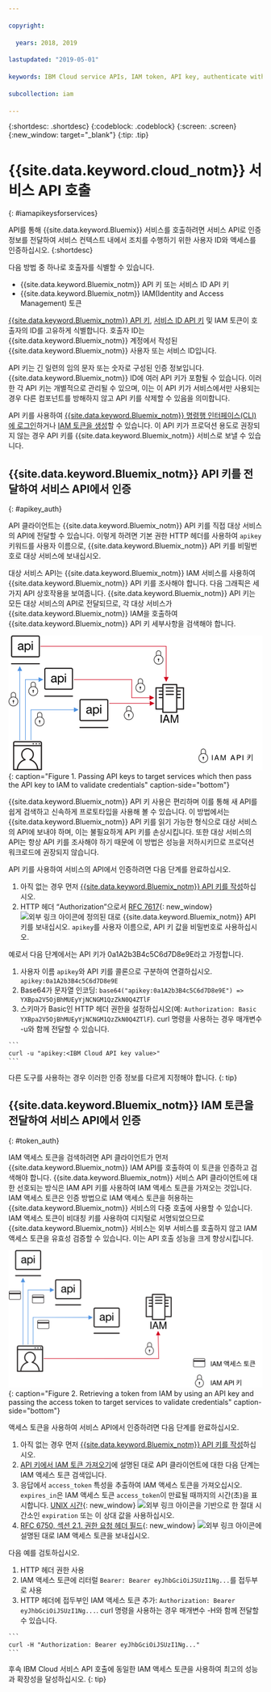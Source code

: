 ```yaml
---

copyright:

  years: 2018, 2019

lastupdated: "2019-05-01"

keywords: IBM Cloud service APIs, IAM token, API key, authenticate with service API

subcollection: iam

---
```


{:shortdesc: .shortdesc}
{:codeblock: .codeblock}
{:screen: .screen}
{:new_window: target="_blank"}
{:tip: .tip}

# {{site.data.keyword.cloud_notm}} 서비스 API 호출
{: #iamapikeysforservices}

API를 통해 {{site.data.keyword.Bluemix}} 서비스를 호출하려면 서비스 API로 인증 정보를 전달하여 서비스 컨텍스트 내에서 조치를 수행하기 위한 사용자 ID와 액세스를 인증하십시오.
{:shortdesc}

다음 방법 중 하나로 호출자를 식별할 수 있습니다.

* {{site.data.keyword.Bluemix_notm}} API 키 또는 서비스 ID API 키
* {{site.data.keyword.Bluemix_notm}} IAM(Identity and Access Management) 토큰

[{{site.data.keyword.Bluemix_notm}} API 키](/docs/iam?topic=iam-userapikey#userapikey), [서비스 ID API 키](/docs/iam?topic=iam-serviceidapikeys#serviceidapikeys) 및 IAM 토큰이 호출자의 ID를 고유하게 식별합니다.  호출자 ID는 {{site.data.keyword.Bluemix_notm}} 계정에서 작성된 {{site.data.keyword.Bluemix_notm}} 사용자 또는 서비스 ID입니다.

API 키는 긴 일련의 임의 문자 또는 숫자로 구성된 인증 정보입니다. {{site.data.keyword.Bluemix_notm}} ID에 여러 API 키가 포함될 수 있습니다. 이러한 각 API 키는 개별적으로 관리될 수 있으며, 이는 이 API 키가 서비스에서만 사용되는 경우 다른 컴포넌트를 방해하지 않고 API 키를 삭제할 수 있음을 의미합니다.

API 키를 사용하여 [{{site.data.keyword.Bluemix_notm}} 명령행 인터페이스(CLI)에 로그인](/docs/cli/reference/ibmcloud?topic=cloud-cli-ibmcloud_cli#ibmcloud_login)하거나 [IAM 토큰을 생성](/docs/iam?topic=iam-iamtoken_from_apikey#iamtoken_from_apikey)할 수 있습니다. 이 API 키가 프로덕션 용도로 권장되지 않는 경우 API 키를 {{site.data.keyword.Bluemix_notm}} 서비스로 보낼 수 있습니다.

## {{site.data.keyword.Bluemix_notm}} API 키를 전달하여 서비스 API에서 인증
{: #apikey_auth}

API 클라이언트는 {{site.data.keyword.Bluemix_notm}} API 키를 직접 대상 서비스의 API에 전달할 수 있습니다. 이렇게 하려면 기본 권한 HTTP 헤더를 사용하여 `apikey` 키워드를 사용자 이름으로, {{site.data.keyword.Bluemix_notm}} API 키를 비밀번호로 대상 서비스에 보내십시오.

대상 서비스 API는 {{site.data.keyword.Bluemix_notm}} IAM 서비스를 사용하여 {{site.data.keyword.Bluemix_notm}} API 키를 조사해야 합니다. 다음 그래픽은 세 가지 API 상호작용을 보여줍니다. {{site.data.keyword.Bluemix_notm}} API 키는 모든 대상 서비스의 API로 전달되므로, 각 대상 서비스가 {{site.data.keyword.Bluemix_notm}} IAM을 호출하여 {{site.data.keyword.Bluemix_notm}} API 키 세부사항을 검색해야 합니다.

![API 키를 사용하여 서비스 API 인증](images/APIkeyauth.svg "API 키를 IAM으로 전달하는 대상 서비스로 API 키를 전달하여 인증 정보 유효성 검증"){: caption="Figure 1. Passing API keys to target services which then pass the API key to IAM to validate credentials" caption-side="bottom"}

{{site.data.keyword.Bluemix_notm}} API 키 사용은 편리하며 이를 통해 새 API를 쉽게 검색하고 신속하게 프로토타입을 사용해 볼 수 있습니다. 이 방법에서는 {{site.data.keyword.Bluemix_notm}} API 키를 읽기 가능한 형식으로 대상 서비스의 API에 보내야 하며, 이는 불필요하게 API 키를 손상시킵니다. 또한 대상 서비스의 API는 항상 API 키를 조사해야 하기 때문에 이 방법은 성능을 저하시키므로 프로덕션 워크로드에 권장되지 않습니다.

API 키를 사용하여 서비스의 API에서 인증하려면 다음 단계를 완료하십시오.

  1. 아직 없는 경우 먼저 [{{site.data.keyword.Bluemix_notm}} API 키를 작성](/docs/iam?topic=iam-userapikey#create_user_key)하십시오.
  2. HTTP 헤더 “Authorization”으로서 [RFC 7617](https://tools.ietf.org/html/rfc7617){: new_window} ![외부 링크 아이콘](../icons/launch-glyph.svg "외부 링크 아이콘")에 정의된 대로 {{site.data.keyword.Bluemix_notm}} API 키를 보내십시오. `apikey`를 사용자 이름으로, API 키 값을 비밀번호로 사용하십시오.

예로서 다음 단계에서는 API 키가 0a1A2b3B4c5C6d7D8e9E라고 가정합니다.

  1.	사용자 이름 `apikey`와 API 키를 콜론으로 구분하여 연결하십시오. `apikey:0a1A2b3B4c5C6d7D8e9E`
  2.	Base64가 문자열 인코딩: `base64("apikey:0a1A2b3B4c5C6d7D8e9E") => YXBpa2V5OjBhMUEyYjNCNGM1QzZkN0Q4ZTlF`
  3.	스키마가 Basic인 HTTP 헤더 권한을 설정하십시오(예: `Authorization: Basic YXBpa2V5OjBhMUEyYjNCNGM1QzZkN0Q4ZTlF`). curl 명령을 사용하는 경우 매개변수 -u와 함께 전달할 수 있습니다.

    ```
    curl -u "apikey:<IBM Cloud API key value>"
    ```

  다른 도구를 사용하는 경우 이러한 인증 정보를 다르게 지정해야 합니다.
  {: tip}

## {{site.data.keyword.Bluemix_notm}} IAM 토큰을 전달하여 서비스 API에서 인증
{: #token_auth}

IAM 액세스 토큰을 검색하려면 API 클라이언트가 먼저 {{site.data.keyword.Bluemix_notm}} IAM API를 호출하여 이 토큰을 인증하고 검색해야 합니다. {{site.data.keyword.Bluemix_notm}} 서비스 API 클라이언트에 대한 선호되는 방식은 IAM API 키를 사용하여 IAM 액세스 토큰을 가져오는 것입니다. IAM 액세스 토큰은 인증 방법으로 IAM 액세스 토큰을 허용하는 {{site.data.keyword.Bluemix_notm}} 서비스의 다중 호출에 사용할 수 있습니다. IAM 액세스 토큰이 비대칭 키를 사용하여 디지털로 서명되었으므로 {{site.data.keyword.Bluemix_notm}} 서비스는 외부 서비스를 호출하지 않고 IAM 액세스 토큰을 유효성 검증할 수 있습니다. 이는 API 호출 성능을 크게 향상시킵니다.

![액세스 토큰을 사용하여 서비스 API 인증](images/tokenauth.svg "API 키를 사용하여 IAM에서 토큰 검색 및 액세스 토큰을 대상 서비스로 전달하여 인증 정보 유효성 검증"){: caption="Figure 2. Retrieving a token from IAM by using an API key and passing the access token to target services to validate credentials" caption-side="bottom"}

액세스 토큰을 사용하여 서비스 API에서 인증하려면 다음 단계를 완료하십시오.

  1. 아직 없는 경우 먼저 [{{site.data.keyword.Bluemix_notm}} API 키를 작성](/docs/iam?topic=iam-userapikey#create_user_key)하십시오.
  2. [API 키에서 IAM 토큰 가져오기](/docs/iam?topic=iam-iamtoken_from_apikey#iamtoken_from_apikey)에 설명된 대로 API 클라이언트에 대한 다음 단계는 IAM 액세스 토큰 검색입니다.
  3. 응답에서 `access_token` 특성을 추출하여 IAM 액세스 토큰을 가져오십시오. `expires_in`은 IAM 액세스 토큰 `access_token`이 만료될 때까지의 시간(초)을 표시합니다. [UNIX 시간](https://en.wikipedia.org/wiki/Unix_time){: new_window} ![외부 링크 아이콘](../icons/launch-glyph.svg "외부 링크 아이콘")을 기반으로 한 절대 시간소인 `expiration` 또는 이 상대 값을 사용하십시오.
  4. [RFC 6750, 섹션 2.1. 권한 요청 헤더 필드](https://tools.ietf.org/html/rfc6750#page-5){: new_window} ![외부 링크 아이콘](../icons/launch-glyph.svg "외부 링크 아이콘")에 설명된 대로 IAM 액세스 토큰을 보내십시오.

다음 예를 검토하십시오.

  1.	HTTP 헤더 권한 사용
  2.	IAM 액세스 토큰에 리터럴 `Bearer: Bearer eyJhbGciOiJSUzI1Ng...`를 접두부로 사용
  3.	HTTP 헤더에 접두부인 IAM 액세스 토큰 추가: `Authorization: Bearer eyJhbGciOiJSUzI1Ng...`. curl 명령을 사용하는 경우 매개변수 -H와 함께 전달할 수 있습니다.

    ```
    curl -H "Authorization: Bearer eyJhbGciOiJSUzI1Ng..."
    ```

  후속 IBM Cloud 서비스 API 호출에 동일한 IAM 액세스 토큰을 사용하여 최고의 성능과 확장성을 달성하십시오.
  {: tip}
